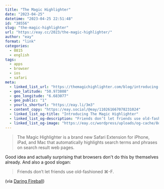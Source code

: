 ```yaml
---
title: "The Magic Highlighter"
date: "2023-04-25"
datetime: "2023-04-25 22:51:48"
id: "38556"
slug: "the-magic-highlighter"
url: "https://eay.cc/2023/the-magic-highlighter/"
author: "eay"
format: "link"
categories:
  - 0815
  - english
tags:
  - apps
  - browser
  - ios
  - safari
meta:
  - linked_list_url: "https://themagichighlighter.com/blog/introducing-the-magic-highlighter/"
  - geo_latitude: "50.973808"
  - geo_longitude: "6.683077"
  - geo_public: "1"
  - yourls_shorturl: "https://eay.li/3m3"
  - content_copy: "https://eay.social/@eay/110261667078231024"
  - linked_list_og-title: "Introducing The Magic Highlighter"
  - linked_list_og-description: "Friends don’t let friends use old-fashioned ⌘-F."
  - linked_list_og-image: "https://eay.cc/wordpress/uploads/og-cache/8d0006a7851d3e03e9b91197b5ae3764.webp"
---
```


> The Magic Highlighter is a brand new Safari Extension for iPhone, iPad, and Mac that automatically highlights search terms and phrases on search result web pages.

Good idea and actually surprising that browsers don't do this by themselves already. And also a good slogan:

> Friends don’t let friends use old-fashioned ⌘-F.

(via [Daring Fireball](https://daringfireball.net/linked/2023/04/17/the-magic-highlighter))
